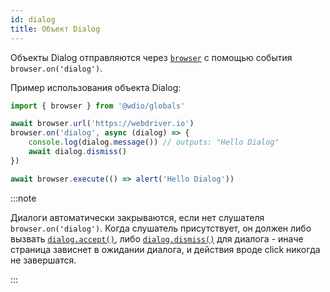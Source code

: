 ```yaml
---
id: dialog
title: Объект Dialog
---
```


Объекты Dialog отправляются через [`browser`](/docs/api/browser) с помощью события `browser.on('dialog')`.

Пример использования объекта Dialog:

```ts
import { browser } from '@wdio/globals'

await browser.url('https://webdriver.io')
browser.on('dialog', async (dialog) => {
    console.log(dialog.message()) // outputs: "Hello Dialog"
    await dialog.dismiss()
})

await browser.execute(() => alert('Hello Dialog'))
```

:::note

Диалоги автоматически закрываются, если нет слушателя `browser.on('dialog')`. Когда слушатель присутствует, он должен либо вызвать [`dialog.accept()`](/docs/api/dialog/accept), либо [`dialog.dismiss()`](/docs/api/dialog/dismiss) для диалога - иначе страница зависнет в ожидании диалога, и действия вроде click никогда не завершатся.

:::
